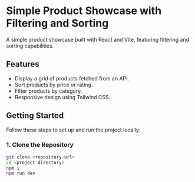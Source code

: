 # Simple Product Showcase with Filtering and Sorting

A simple product showcase built with React and Vite, featuring filtering and sorting capabilities.

## Features

- Display a grid of products fetched from an API.
- Sort products by price or rating.
- Filter products by category.
- Responsive design using Tailwind CSS.

## Getting Started

Follow these steps to set up and run the project locally:

### 1. Clone the Repository

```bash
git clone <repository-url>
cd <project-directory>
npm i
npm run dev
